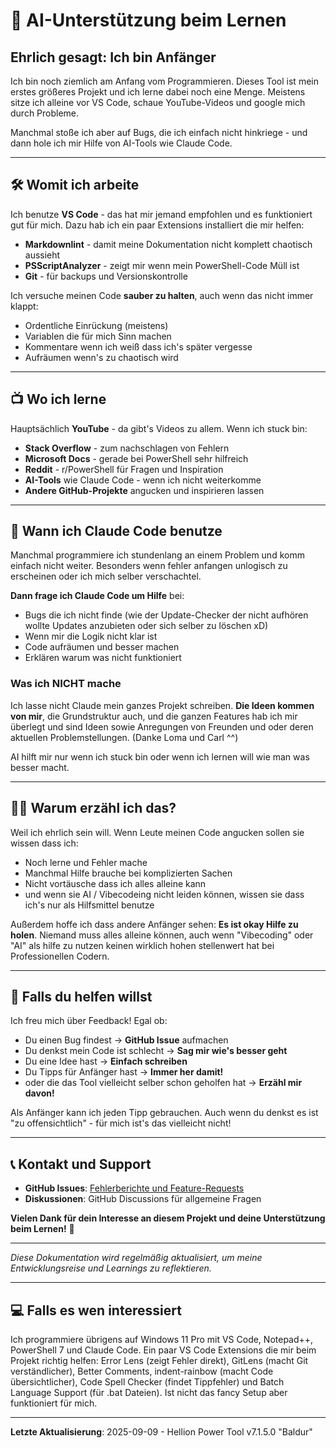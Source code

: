 # 🤖 AI-Unterstützung beim Lernen

## Ehrlich gesagt: Ich bin Anfänger

Ich bin noch ziemlich am Anfang vom Programmieren. Dieses Tool ist mein erstes größeres Projekt und ich lerne dabei noch eine Menge. Meistens sitze ich alleine vor VS Code, schaue YouTube-Videos und google mich durch Probleme.

Manchmal stoße ich aber auf Bugs, die ich einfach nicht hinkriege - und dann hole ich mir Hilfe von AI-Tools wie Claude Code.

---

## 🛠️ Womit ich arbeite

Ich benutze **VS Code** - das hat mir jemand empfohlen und es funktioniert gut für mich. Dazu hab ich ein paar Extensions installiert die mir helfen:

- **Markdownlint** - damit meine Dokumentation nicht komplett chaotisch aussieht
- **PSScriptAnalyzer** - zeigt mir wenn mein PowerShell-Code Müll ist
- **Git** - für backups und Versionskontrolle

Ich versuche meinen Code **sauber zu halten**, auch wenn das nicht immer klappt:

- Ordentliche Einrückung (meistens)
- Variablen die für mich Sinn machen
- Kommentare wenn ich weiß dass ich's später vergesse
- Aufräumen wenn's zu chaotisch wird

---

## 📺 Wo ich lerne

Hauptsächlich **YouTube** - da gibt's Videos zu allem. Wenn ich stuck bin:

- **Stack Overflow** - zum nachschlagen von Fehlern
- **Microsoft Docs** - gerade bei PowerShell sehr hilfreich
- **Reddit** - r/PowerShell für Fragen und Inspiration
- **AI-Tools** wie Claude Code - wenn ich nicht weiterkomme
- **Andere GitHub-Projekte** angucken und inspirieren lassen

---

## 🤖 Wann ich Claude Code benutze

Manchmal programmiere ich stundenlang an einem Problem und komm einfach nicht weiter. Besonders wenn fehler anfangen unlogisch zu erscheinen oder ich mich selber verschachtel.

**Dann frage ich Claude Code um Hilfe** bei:

- Bugs die ich nicht finde (wie der Update-Checker der nicht aufhören wollte Updates anzubieten oder sich selber zu löschen xD)
- Wenn mir die Logik nicht klar ist
- Code aufräumen und besser machen
- Erklären warum was nicht funktioniert

### Was ich NICHT mache

Ich lasse nicht Claude mein ganzes Projekt schreiben. **Die Ideen kommen von mir**, die Grundstruktur auch, und die ganzen Features hab ich mir überlegt und sind Ideen sowie Anregungen von Freunden und oder deren aktuellen Problemstellungen. (Danke Loma und Carl ^^)

AI hilft mir nur wenn ich stuck bin oder wenn ich lernen will wie man was besser macht.

---

## 🤷‍♂️ Warum erzähl ich das?

Weil ich ehrlich sein will. Wenn Leute meinen Code angucken sollen sie wissen dass ich:

- Noch lerne und Fehler mache
- Manchmal Hilfe brauche bei komplizierten Sachen  
- Nicht vortäusche dass ich alles alleine kann
- und wenn sie AI / Vibecodeing nicht leiden können, wissen sie dass ich's nur als Hilfsmittel benutze

Außerdem hoffe ich dass andere Anfänger sehen: **Es ist okay Hilfe zu holen**. Niemand muss alles alleine können, auch wenn "Vibecoding" oder "AI" als hilfe zu nutzen keinen wirklich hohen stellenwert hat bei Professionellen Codern.

---

## 💬 Falls du helfen willst

Ich freu mich über Feedback! Egal ob:

- Du einen Bug findest → **GitHub Issue** aufmachen
- Du denkst mein Code ist schlecht → **Sag mir wie's besser geht**
- Du eine Idee hast → **Einfach schreiben**
- Du Tipps für Anfänger hast → **Immer her damit!**
- oder die das Tool vielleicht selber schon geholfen hat → **Erzähl mir davon!**

Als Anfänger kann ich jeden Tipp gebrauchen. Auch wenn du denkst es ist "zu offensichtlich" - für mich ist's das vielleicht nicht!

---

## 📞 Kontakt und Support

- **GitHub Issues**: [Fehlerberichte und Feature-Requests](https://github.com/JonKazama-Hellion/hellion-power-tool/issues)
- **Diskussionen**: GitHub Discussions für allgemeine Fragen

**Vielen Dank für dein Interesse an diesem Projekt und deine Unterstützung beim Lernen!** 🙏

---

*Diese Dokumentation wird regelmäßig aktualisiert, um meine Entwicklungsreise und Learnings zu reflektieren.*

---

## 💻 Falls es wen interessiert

Ich programmiere übrigens auf Windows 11 Pro mit VS Code, Notepad++, PowerShell 7 und Claude Code. Ein paar VS Code Extensions die mir beim Projekt richtig helfen: Error Lens (zeigt Fehler direkt), GitLens (macht Git verständlicher), Better Comments, indent-rainbow (macht Code übersichtlicher), Code Spell Checker (findet Tippfehler) und Batch Language Support (für .bat Dateien). Ist nicht das fancy Setup aber funktioniert für mich.

---

**Letzte Aktualisierung**: 2025-09-09 - Hellion Power Tool v7.1.5.0 "Baldur"
